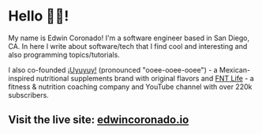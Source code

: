 # Hello 👋🏻!

My name is Edwin Coronado! I'm a software engineer based in San Diego, CA. In here I write about software/tech that I find cool and interesting and also programming topics/tutorials.

I also co-founded [¡Uyuyuy!](https://uyuyuy.com) (pronounced "ooee-ooee-ooee") - a Mexican-inspired nutritional supplements brand with original flavors and [FNT Life](https://fntlife.com) - a fitness & nutrition coaching company and YouTube channel with over 220k subscribers.

## Visit the live site: [edwincoronado.io](https://edwincoronado.io)
